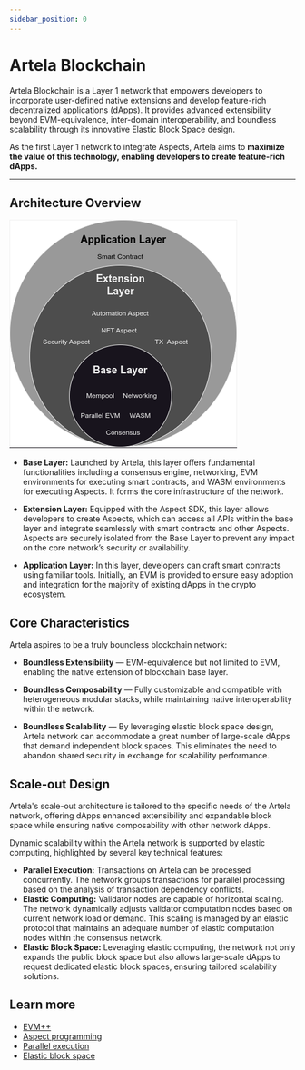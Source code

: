 ```yaml
---
sidebar_position: 0
---
```


# Artela Blockchain

Artela Blockchain is a Layer 1 network that empowers developers to incorporate user-defined native extensions and develop feature-rich decentralized applications (dApps). It provides advanced extensibility beyond EVM-equivalence, inter-domain interoperability, and boundless scalability through its innovative Elastic Block Space design.

As the first Layer 1 network to integrate Aspects, Artela aims to **maximize the value of this technology, enabling developers to create feature-rich dApps.**

---

## Architecture Overview

![fifty_p](./img/layer.png)

- **Base Layer:** Launched by Artela, this layer offers fundamental functionalities including a consensus engine, networking, EVM environments for executing smart contracts, and WASM environments for executing Aspects. It forms the core infrastructure of the network.

- **Extension Layer:** Equipped with the Aspect SDK, this layer allows developers to create Aspects, which can access all APIs within the base layer and integrate seamlessly with smart contracts and other Aspects. Aspects are securely isolated from the Base Layer to prevent any impact on the core network’s security or availability.

- **Application Layer:** In this layer, developers can craft smart contracts using familiar tools. Initially, an EVM is provided to ensure easy adoption and integration for the majority of existing dApps in the crypto ecosystem.

## Core Characteristics

Artela aspires to be a truly boundless blockchain network:

- **Boundless Extensibility** — EVM-equivalence but not limited to EVM, enabling the native extension of blockchain base layer.

- **Boundless Composability** — Fully customizable and compatible with heterogeneous modular stacks, while maintaining native interoperability within the network.

- **Boundless Scalability** — By leveraging elastic block space design, Artela network can accommodate a great number of large-scale dApps that demand independent block spaces. This eliminates the need to abandon shared security in exchange for scalability performance.

## Scale-out Design

Artela's scale-out architecture is tailored to the specific needs of the Artela network, offering dApps enhanced extensibility and expandable block space while ensuring native composability with other network dApps.

Dynamic scalability within the Artela network is supported by elastic computing, highlighted by several key technical features:

- **Parallel Execution:** Transactions on Artela can be processed concurrently. The network groups transactions for parallel processing based on the analysis of transaction dependency conflicts.
- **Elastic Computing:** Validator nodes are capable of horizontal scaling. The network dynamically adjusts validator computation nodes based on current network load or demand. This scaling is managed by an elastic protocol that maintains an adequate number of elastic computation nodes within the consensus network.
- **Elastic Block Space:** Leveraging elastic computing, the network not only expands the public block space but also allows large-scale dApps to request dedicated elastic block spaces, ensuring tailored scalability solutions.

## Learn more

- [EVM++](/main/intro-to-artela/EVM++)
- [Aspect programming](/main/intro-to-artela/EVM++/aspect-programming/aspect)
- [Parallel execution](/main/intro-to-artela/EVM++/parallel-EVM)
- [Elastic block space](/main/intro-to-artela/EVM++/parallel-EVM/elastic-block-space)
